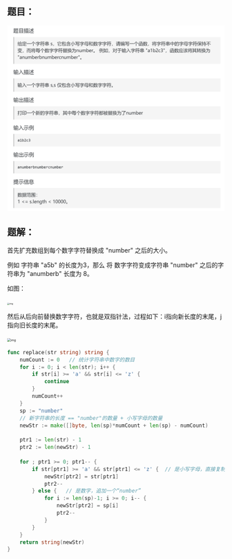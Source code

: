 ## 题目：

<img src="2.替换数字.assets/image-20240225124843299.png" alt="image-20240225124843299" style="zoom:50%;" />

## 题解：

首先扩充数组到每个数字字符替换成 "number" 之后的大小。

例如 字符串 "a5b" 的长度为3，那么 将 数字字符变成字符串 "number" 之后的字符串为 "anumberb" 长度为 8。

如图：

<img src="https://code-thinking-1253855093.file.myqcloud.com/pics/20231030165201.png" alt="img" style="zoom: 33%;" />

然后从后向前替换数字字符，也就是双指针法，过程如下：i指向新长度的末尾，j指向旧长度的末尾。

<img src="https://code-thinking-1253855093.file.myqcloud.com/pics/20231030173058.png" alt="img" style="zoom:50%;" />

```go
func replace(str string) string {
    numCount := 0   // 统计字符串中数字的数目
    for i := 0; i < len(str); i++ {
        if str[i] >= 'a' && str[i] <= 'z' {
            continue
        }
        numCount++
    }
    sp := "number"
    // 新字符串的长度 == "number"的数量 + 小写字母的数量
    newStr := make([]byte, len(sp)*numCount + len(sp) - numCount)  

    ptr1 := len(str) - 1
    ptr2 := len(newStr) - 1
    
    for ; ptr1 >= 0; ptr1-- {
        if str[ptr1] >= 'a' && str[ptr1] <= 'z' {  // 是小写字母，直接复制
            newStr[ptr2] = str[ptr1]
            ptr2--
        } else {   // 是数字，追加一个“number”
            for i := len(sp)-1; i >= 0; i-- {
                newStr[ptr2] = sp[i]
                ptr2--
            }
        }
    }
    return string(newStr)
}
```

